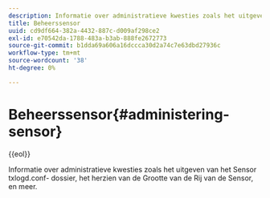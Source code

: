 ```yaml
---
description: Informatie over administratieve kwesties zoals het uitgeven van het Sensor txlogd.conf- dossier, het herzien van de Grootte van de Rij van de Sensor, en meer.
title: Beheerssensor
uuid: cd9df664-382a-4432-887c-d009af298ce2
exl-id: e70542da-1788-483a-b3ab-888fe2672773
source-git-commit: b1dda69a606a16dccca30d2a74c7e63dbd27936c
workflow-type: tm+mt
source-wordcount: '38'
ht-degree: 0%

---
```


# Beheerssensor{#administering-sensor}

{{eol}}

Informatie over administratieve kwesties zoals het uitgeven van het Sensor txlogd.conf- dossier, het herzien van de Grootte van de Rij van de Sensor, en meer.
